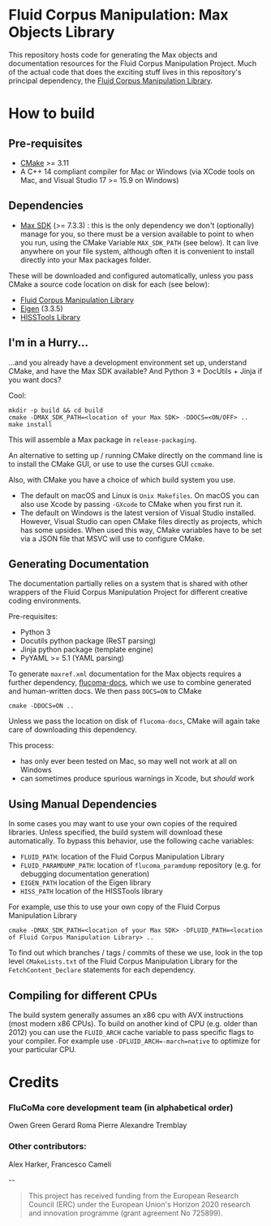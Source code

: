 # Fluid Corpus Manipulation: Max Objects Library

This repository hosts code for generating the Max objects and documentation resources for the Fluid Corpus Manipulation Project. Much of the actual code that does the exciting stuff lives in this repository's principal dependency,  the [Fluid Corpus Manipulation Library](https://github.com/flucoma/flucoma-core).


#  How to build

## Pre-requisites

* [CMake](http://cmake.org) >= 3.11
* A C++ 14 compliant compiler for Mac or Windows (via XCode tools on Mac, and Visual Studio 17 >= 15.9 on Windows)

## Dependencies

* [Max SDK](https://github.com/Cycling74/max-sdk) (>= 7.3.3) : this is the only dependency we don't (optionally) manage for you, so there must be a version available to point to when you run, using the CMake Variable `MAX_SDK_PATH` (see below). It can live anywhere on your file system, although often it is convenient to install directly into your Max packages folder.

These will be downloaded and configured automatically, unless you pass CMake a source code location on disk for each (see below):

* [Fluid Corpus Manipulation Library](https://github.com/flucoma/flucoma-core)
* [Eigen](https://gitlab.com/libeigen/eigen) (3.3.5)
* [HISSTools Library](https://github.com/AlexHarker/HISSTools_Library)


## I'm in a Hurry...

...and you already have a development environment set up, understand CMake, and have the Max SDK available? And Python 3 + DocUtils + Jinja if you want docs?

Cool:

```
mkdir -p build && cd build
cmake -DMAX_SDK_PATH=<location of your Max SDK> -DDOCS=<ON/OFF> ..
make install
```

This will assemble a Max package in `release-packaging`.

An alternative to setting up / running CMake directly on the command line is to install the CMake GUI, or use to use the curses GUI `ccmake`.

Also, with CMake you have a choice of which build system you use.

* The default on macOS and Linux is `Unix Makefiles`. On macOS you can also use Xcode by passing `-GXcode` to CMake when you first run it.
* The default on Windows is the latest version of Visual Studio installed. However, Visual Studio can open CMake files directly as projects, which has some upsides. When used this way, CMake variables have to be set via a JSON file that MSVC will use to configure CMake.


## Generating Documentation

The documentation partially relies on a system that is shared with other wrappers of the Fluid Corpus Manipulation Project for different creative coding environments.

Pre-requisites:

* Python 3
* Docutils python package (ReST parsing)
* Jinja python package (template engine)
* PyYAML >= 5.1 (YAML parsing)

To generate `maxref.xml` documentation for the Max objects requires a further dependency, [flucoma-docs](https://github.com/flucoma/flucoma-docs), which we use to combine generated and human-written docs. We then pass `DOCS=ON` to CMake
```
cmake -DDOCS=ON ..
```
Unless we pass the location on disk of `flucoma-docs`, CMake will again take care of downloading this dependency.

This process:

* has only ever been tested on Mac, so may well not work at all on Windows
* can sometimes produce spurious warnings in Xcode, but *should* work


## Using Manual Dependencies

In some cases you may want to use your own copies of the required libraries. Unless specified, the build system will download these automatically. To bypass this behavior, use the following cache variables:

* `FLUID_PATH`: location of the Fluid Corpus Manipulation Library
* `FLUID_PARAMDUMP_PATH`: location of `flucoma_paramdump` repository  (e.g. for debugging documentation generation)
* `EIGEN_PATH` location of the Eigen library
* `HISS_PATH` location of the HISSTools library

For example, use this to use your own copy of the Fluid Corpus Manipulation Library
```
cmake -DMAX_SDK_PATH=<location of your Max SDK> -DFLUID_PATH=<location of Fluid Corpus Manipulation Library> ..
```

To find out which branches / tags / commits of these we use, look in the top level `CMakeLists.txt` of the  Fluid Corpus Manipulation Library for the `FetchContent_Declare` statements for each dependency.

## Compiling for different CPUs

The build system generally assumes an x86 cpu with AVX instructions (most modern x86 CPUs). To build on another kind of CPU (e.g. older than 2012) you can use the `FLUID_ARCH` cache variable to pass specific flags to your compiler. For example use `-DFLUID_ARCH=-march=native` to optimize for your particular CPU.

# Credits 
### FluCoMa core development team (in alphabetical order)
Owen Green 
Gerard Roma
Pierre Alexandre Tremblay

### Other contributors:
Alex Harker, Francesco Cameli

--


> This project has received funding from the European Research Council (ERC) under the European Union's Horizon 2020 research and innovation programme (grant agreement No 725899).
